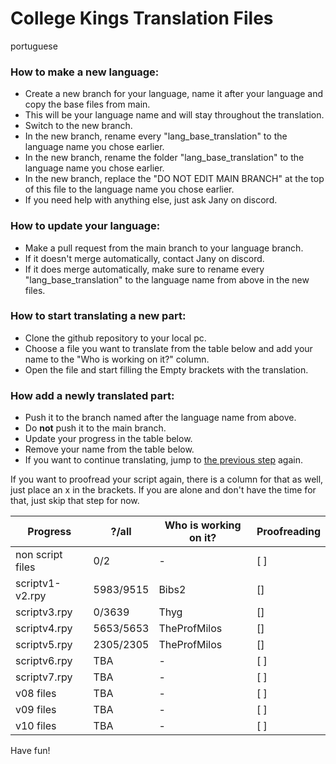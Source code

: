 # College Kings Translation Files

portuguese

### How to make a new language:
 - Create a new branch for your language, name it after your language and copy the base files from main.
 - This will be your language name and will stay throughout the translation.
 - Switch to the new branch.
 - In the new branch, rename every "lang_base_translation" to the language name you chose earlier.
 - In the new branch, rename the folder "lang_base_translation" to the language name you chose earlier.
 - In the new branch, replace the "DO NOT EDIT MAIN BRANCH" at the top of this file to the language name you chose earlier.
 - If you need help with anything else, just ask Jany on discord.

### How to update your language:
 - Make a pull request from the main branch to your language branch.
 - If it doesn't merge automatically, contact Jany on discord.
 - If it does merge automatically, make sure to rename every "lang_base_translation" to the language name from above in the new files.

### How to start translating a new part:
 - Clone the github repository to your local pc.
 - Choose a file you want to translate from the table below and add your name to the "Who is working on it?" column.
 - Open the file and start filling the Empty brackets with the translation.

### How add a newly translated part:
 - Push it to the branch named after the language name from above.
 - Do **not** push it to the main branch.
 - Update your progress in the table below.
 - Remove your name from the table below. 
 - If you want to continue translating, jump to [the previous step](https://github.com/College-Kings/College-Kings-Translations#how-to-start-translating-a-new-part) again.

If you want to proofread your script again, there is a column for that as well, just place an x in the brackets. If you are alone and don't have the time for that, just skip that step for now.

Progress | ?/all | Who is working on it? | Proofreading
-------- | -------- | --------- | ---------
non script files | 0/2 | - | [ ]
scriptv1-v2.rpy | 5983/9515 | Bibs2 | []
scriptv3.rpy | 0/3639 | Thyg | []
scriptv4.rpy | 5653/5653 | TheProfMilos | []
scriptv5.rpy | 2305/2305 | TheProfMilos | []
scriptv6.rpy | TBA | - | [ ]
scriptv7.rpy |TBA | - | [ ]
v08 files | TBA | - | [ ]
v09 files | TBA | - | [ ]
v10 files | TBA | - | [ ]

Have fun!
